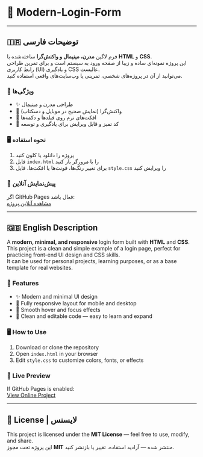 # 🌟 Modern-Login-Form

---

## 🇮🇷 توضیحات فارسی

فرم لاگین **مدرن، مینیمال و واکنش‌گرا** ساخته‌شده با **HTML** و **CSS**.  
این پروژه نمونه‌ای ساده و زیبا از صفحه ورود به سیستم است و برای تمرین طراحی رابط کاربری (UI) و یادگیری CSS عالیست.  
می‌توانید از آن در پروژه‌های شخصی، تمرینی یا وب‌سایت‌های واقعی استفاده کنید.

### 🎯 ویژگی‌ها
- ✨ طراحی مدرن و مینیمال  
- 📱 واکنش‌گرا (نمایش صحیح در موبایل و دسکتاپ)  
- 🎨 افکت‌های نرم روی فیلدها و دکمه‌ها  
- 🧩 کد تمیز و قابل ویرایش برای یادگیری و توسعه  

### 🖥️ نحوه استفاده
1. پروژه را دانلود یا کلون کنید  
2. فایل `index.html` را با مرورگر باز کنید  
3. برای تغییر رنگ‌ها، فونت‌ها یا افکت‌ها، فایل `style.css` را ویرایش کنید  

### 🚀 پیش‌نمایش آنلاین
اگر GitHub Pages فعال باشد:  
[مشاهده آنلاین پروژه](https://MohammadHossen-Tajrishi.github.io/Modern-Login-Form/)  

---

## 🇬🇧 English Description

A **modern, minimal, and responsive** login form built with **HTML** and **CSS**.  
This project is a clean and simple example of a login page, perfect for practicing front-end UI design and CSS skills.  
It can be used for personal projects, learning purposes, or as a base template for real websites.

### 🎯 Features
- ✨ Modern and minimal UI design  
- 📱 Fully responsive layout for mobile and desktop  
- 🎨 Smooth hover and focus effects  
- 🧩 Clean and editable code — easy to learn and expand  

### 🖥️ How to Use
1. Download or clone the repository  
2. Open `index.html` in your browser  
3. Edit `style.css` to customize colors, fonts, or effects  

### 🚀 Live Preview
If GitHub Pages is enabled:  
[View Online Project](https://MohammadHossen-Tajrishi.github.io/Modern-Login-Form/)  

---

## 📄 License | لایسنس
This project is licensed under the **MIT License** — feel free to use, modify, and share.  
این پروژه تحت مجوز **MIT** منتشر شده — آزادید استفاده، تغییر یا بازنشر کنید.
